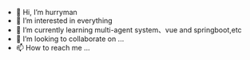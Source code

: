 - 👋 Hi, I’m hurryman
- 👀 I’m interested in everything
- 🌱 I’m currently learning multi-agent system、vue and springboot,etc
- 💞️ I’m looking to collaborate on ...
- 📫 How to reach me ...

<!---
hualimin/hualimin is a ✨ special ✨ repository because its `README.md` (this file) appears on your GitHub profile.
You can click the Preview link to take a look at your changes.
--->
